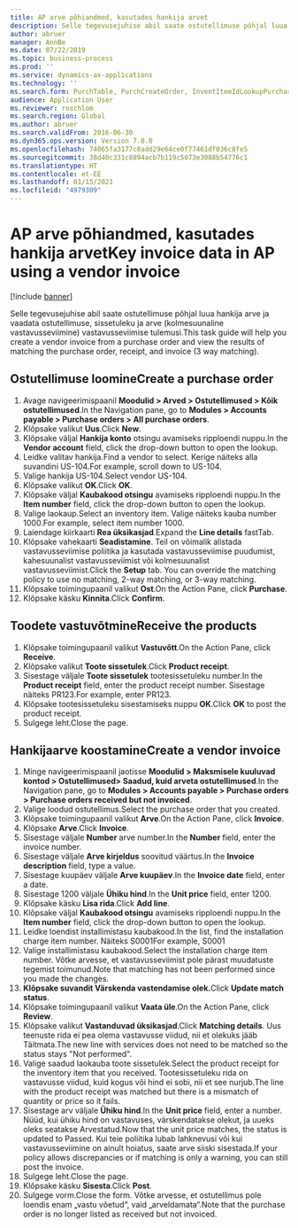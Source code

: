 ```yaml
---
title: AP arve põhiandmed, kasutades hankija arvet
description: Selle tegevusejuhise abil saate ostutellimuse põhjal luua hankija arve ja vaadata ostutellimuse, sissetuleku ja arve (kolmesuunaline vastavusseviimine) vastavusseviimise tulemusi.
author: abruer
manager: AnnBe
ms.date: 07/22/2019
ms.topic: business-process
ms.prod: ''
ms.service: dynamics-ax-applications
ms.technology: ''
ms.search.form: PurchTable, PurchCreateOrder, InventItemIdLookupPurchase, PurchEditLines, VendEditInvoice, InventItemIdLookupSimple, VendInvoiceMatchingDetails
audience: Application User
ms.reviewer: roschlom
ms.search.region: Global
ms.author: abruer
ms.search.validFrom: 2016-06-30
ms.dyn365.ops.version: Version 7.0.0
ms.openlocfilehash: 74065fa3177c8add29e64ce0f77461df036c8fe5
ms.sourcegitcommit: 38d40c331c8894acb7b119c5073e3088b54776c1
ms.translationtype: HT
ms.contentlocale: et-EE
ms.lasthandoff: 01/15/2021
ms.locfileid: "4979309"
---
```

# <a name="key-invoice-data-in-ap-using-a-vendor-invoice"></a><span data-ttu-id="32388-103">AP arve põhiandmed, kasutades hankija arvet</span><span class="sxs-lookup"><span data-stu-id="32388-103">Key invoice data in AP using a vendor invoice</span></span>

[!include [banner](../../includes/banner.md)]

<span data-ttu-id="32388-104">Selle tegevusejuhise abil saate ostutellimuse põhjal luua hankija arve ja vaadata ostutellimuse, sissetuleku ja arve (kolmesuunaline vastavusseviimine) vastavusseviimise tulemusi.</span><span class="sxs-lookup"><span data-stu-id="32388-104">This task guide will help you create a vendor invoice from a purchase order and view the results of matching the purchase order, receipt, and invoice (3 way matching).</span></span>


## <a name="create-a-purchase-order"></a><span data-ttu-id="32388-105">Ostutellimuse loomine</span><span class="sxs-lookup"><span data-stu-id="32388-105">Create a purchase order</span></span>
1. <span data-ttu-id="32388-106">Avage navigeerimispaanil **Moodulid > Arved > Ostutellimused > Kõik ostutellimused**.</span><span class="sxs-lookup"><span data-stu-id="32388-106">In the Navigation pane, go to **Modules > Accounts payable > Purchase orders > All purchase orders**.</span></span>
2. <span data-ttu-id="32388-107">Klõpsake valikut **Uus**.</span><span class="sxs-lookup"><span data-stu-id="32388-107">Click **New**.</span></span>
3. <span data-ttu-id="32388-108">Klõpsake väljal **Hankija konto** otsingu avamiseks ripploendi nuppu.</span><span class="sxs-lookup"><span data-stu-id="32388-108">In the **Vendor account** field, click the drop-down button to open the lookup.</span></span>
4. <span data-ttu-id="32388-109">Leidke valitav hankija.</span><span class="sxs-lookup"><span data-stu-id="32388-109">Find a vendor to select.</span></span> <span data-ttu-id="32388-110">Kerige näiteks alla suvandini US-104.</span><span class="sxs-lookup"><span data-stu-id="32388-110">For example, scroll down to US-104.</span></span>
5. <span data-ttu-id="32388-111">Valige hankija US-104.</span><span class="sxs-lookup"><span data-stu-id="32388-111">Select vendor US-104.</span></span>
6. <span data-ttu-id="32388-112">Klõpsake valikut **OK**.</span><span class="sxs-lookup"><span data-stu-id="32388-112">Click **OK**.</span></span>
7. <span data-ttu-id="32388-113">Klõpsake väljal **Kaubakood otsingu** avamiseks ripploendi nuppu.</span><span class="sxs-lookup"><span data-stu-id="32388-113">In the **Item number** field, click the drop-down button to open the lookup.</span></span>
8. <span data-ttu-id="32388-114">Valige laokaup.</span><span class="sxs-lookup"><span data-stu-id="32388-114">Select an inventory item.</span></span> <span data-ttu-id="32388-115">Valige näiteks kauba number 1000.</span><span class="sxs-lookup"><span data-stu-id="32388-115">For example, select item number 1000.</span></span>
9. <span data-ttu-id="32388-116">Laiendage kiirkaarti **Rea üksikasjad**.</span><span class="sxs-lookup"><span data-stu-id="32388-116">Expand the **Line details** fastTab.</span></span>
10. <span data-ttu-id="32388-117">Klõpsake vahekaarti **Seadistamine**. Teil on võimalik alistada vastavusseviimise poliitika ja kasutada vastavusseviimise puudumist, kahesuunalist vastavusseviimist või kolmesuunalist vastavusseviimist.</span><span class="sxs-lookup"><span data-stu-id="32388-117">Click the **Setup** tab. You can override the matching policy to use no matching, 2-way matching, or 3-way matching.</span></span>  
11. <span data-ttu-id="32388-118">Klõpsake toimingupaanil valikut **Ost**.</span><span class="sxs-lookup"><span data-stu-id="32388-118">On the Action Pane, click **Purchase**.</span></span>
12. <span data-ttu-id="32388-119">Klõpsake käsku **Kinnita**.</span><span class="sxs-lookup"><span data-stu-id="32388-119">Click **Confirm**.</span></span>

## <a name="receive-the-products"></a><span data-ttu-id="32388-120">Toodete vastuvõtmine</span><span class="sxs-lookup"><span data-stu-id="32388-120">Receive the products</span></span>
1. <span data-ttu-id="32388-121">Klõpsake toimingupaanil valikut **Vastuvõtt**.</span><span class="sxs-lookup"><span data-stu-id="32388-121">On the Action Pane, click **Receive**.</span></span>
2. <span data-ttu-id="32388-122">Klõpsake valikut **Toote sissetulek**.</span><span class="sxs-lookup"><span data-stu-id="32388-122">Click **Product receipt**.</span></span>
3. <span data-ttu-id="32388-123">Sisestage väljale **Toote sissetulek** tootesissetuleku number.</span><span class="sxs-lookup"><span data-stu-id="32388-123">In the **Product receipt** field, enter the product receipt number.</span></span> <span data-ttu-id="32388-124">Sisestage näiteks PR123.</span><span class="sxs-lookup"><span data-stu-id="32388-124">For example, enter PR123.</span></span>
4. <span data-ttu-id="32388-125">Klõpsake tootesissetuleku sisestamiseks nuppu **OK**.</span><span class="sxs-lookup"><span data-stu-id="32388-125">Click **OK** to post the product receipt.</span></span>
5. <span data-ttu-id="32388-126">Sulgege leht.</span><span class="sxs-lookup"><span data-stu-id="32388-126">Close the page.</span></span>

## <a name="create-a-vendor-invoice"></a><span data-ttu-id="32388-127">Hankijaarve koostamine</span><span class="sxs-lookup"><span data-stu-id="32388-127">Create a vendor invoice</span></span>
1. <span data-ttu-id="32388-128">Minge navigeerimispaanil jaotisse **Moodulid > Maksmisele kuuluvad kontod > Ostutellimused> Saadud, kuid arveta ostutellimused**.</span><span class="sxs-lookup"><span data-stu-id="32388-128">In the Navigation pane, go to **Modules > Accounts payable > Purchase orders > Purchase orders received but not invoiced**.</span></span>
2. <span data-ttu-id="32388-129">Valige loodud ostutellimus.</span><span class="sxs-lookup"><span data-stu-id="32388-129">Select the purchase order that you created.</span></span>
3. <span data-ttu-id="32388-130">Klõpsake toimingupaanil valikut **Arve**.</span><span class="sxs-lookup"><span data-stu-id="32388-130">On the Action Pane, click **Invoice**.</span></span>
4. <span data-ttu-id="32388-131">Klõpsake **Arve**.</span><span class="sxs-lookup"><span data-stu-id="32388-131">Click **Invoice**.</span></span>
5. <span data-ttu-id="32388-132">Sisestage väljale **Number** arve number.</span><span class="sxs-lookup"><span data-stu-id="32388-132">In the **Number** field, enter the invoice number.</span></span>
6. <span data-ttu-id="32388-133">Sisestage väljale **Arve kirjeldus** soovitud väärtus.</span><span class="sxs-lookup"><span data-stu-id="32388-133">In the **Invoice description** field, type a value.</span></span>
7. <span data-ttu-id="32388-134">Sisestage kuupäev väljale **Arve kuupäev**.</span><span class="sxs-lookup"><span data-stu-id="32388-134">In the **Invoice date** field, enter a date.</span></span>
8. <span data-ttu-id="32388-135">Sisestage 1200 väljale **Ühiku hind**.</span><span class="sxs-lookup"><span data-stu-id="32388-135">In the **Unit price** field, enter 1200.</span></span>
9. <span data-ttu-id="32388-136">Klõpsake käsku **Lisa rida**.</span><span class="sxs-lookup"><span data-stu-id="32388-136">Click **Add line**.</span></span>
10. <span data-ttu-id="32388-137">Klõpsake väljal **Kaubakood otsingu** avamiseks ripploendi nuppu.</span><span class="sxs-lookup"><span data-stu-id="32388-137">In the **Item number** field, click the drop-down button to open the lookup.</span></span>
11. <span data-ttu-id="32388-138">Leidke loendist installimistasu kaubakood.</span><span class="sxs-lookup"><span data-stu-id="32388-138">In the list, find the installation charge item number.</span></span> <span data-ttu-id="32388-139">Näiteks S0001</span><span class="sxs-lookup"><span data-stu-id="32388-139">For example, S0001</span></span>
12. <span data-ttu-id="32388-140">Valige installimistasu kaubakood.</span><span class="sxs-lookup"><span data-stu-id="32388-140">Select the installation charge item number.</span></span> <span data-ttu-id="32388-141">Võtke arvesse, et vastavusseviimist pole pärast muudatuste tegemist toimunud.</span><span class="sxs-lookup"><span data-stu-id="32388-141">Note that matching has not been performed since you made the changes.</span></span>  
13. <span data-ttu-id="32388-142">**Klõpsake suvandit Värskenda vastendamise olek.**</span><span class="sxs-lookup"><span data-stu-id="32388-142">Click **Update match status**.</span></span>
14. <span data-ttu-id="32388-143">Klõpsake toimingupaanil valikut **Vaata üle**.</span><span class="sxs-lookup"><span data-stu-id="32388-143">On the Action Pane, click **Review**.</span></span>
15. <span data-ttu-id="32388-144">Klõpsake valikut **Vastanduvad üksikasjad**.</span><span class="sxs-lookup"><span data-stu-id="32388-144">Click **Matching details**.</span></span> <span data-ttu-id="32388-145">Uus teenuste rida ei pea olema vastavusse viidud, nii et olekuks jääb Täitmata.</span><span class="sxs-lookup"><span data-stu-id="32388-145">The new line with services does not need to be matched so the status stays "Not performed".</span></span>  
16. <span data-ttu-id="32388-146">Valige saadud laokauba toote sissetulek.</span><span class="sxs-lookup"><span data-stu-id="32388-146">Select the product receipt for the inventory item that you received.</span></span> <span data-ttu-id="32388-147">Tootesissetuleku rida on vastavusse viidud, kuid kogus või hind ei sobi, nii et see nurjub.</span><span class="sxs-lookup"><span data-stu-id="32388-147">The line with the product receipt was matched but there is a mismatch of quantity or price so it fails.</span></span>  
17. <span data-ttu-id="32388-148">Sisestage arv väljale **Ühiku hind**.</span><span class="sxs-lookup"><span data-stu-id="32388-148">In the **Unit price** field, enter a number.</span></span> <span data-ttu-id="32388-149">Nüüd, kui ühiku hind on vastavuses, värskendatakse olekut, ja uueks oleks seatakse Arvestatud.</span><span class="sxs-lookup"><span data-stu-id="32388-149">Now that the unit price matches, the status is updated to Passed.</span></span> <span data-ttu-id="32388-150">Kui teie poliitika lubab lahknevusi või kui vastavusseviimine on ainult hoiatus, saate arve siiski sisestada.</span><span class="sxs-lookup"><span data-stu-id="32388-150">If your policy allows discrepancies or if matching is only a warning, you can still post the invoice.</span></span>  
18. <span data-ttu-id="32388-151">Sulgege leht.</span><span class="sxs-lookup"><span data-stu-id="32388-151">Close the page.</span></span>
19. <span data-ttu-id="32388-152">Klõpsake käsku **Sisesta**.</span><span class="sxs-lookup"><span data-stu-id="32388-152">Click **Post**.</span></span>
20. <span data-ttu-id="32388-153">Sulgege vorm.</span><span class="sxs-lookup"><span data-stu-id="32388-153">Close the form.</span></span> <span data-ttu-id="32388-154">Võtke arvesse, et ostutellimus pole loendis enam „vastu võetud“, vaid „arveldamata“.</span><span class="sxs-lookup"><span data-stu-id="32388-154">Note that the purchase order is no longer listed as received but not invoiced.</span></span>  

